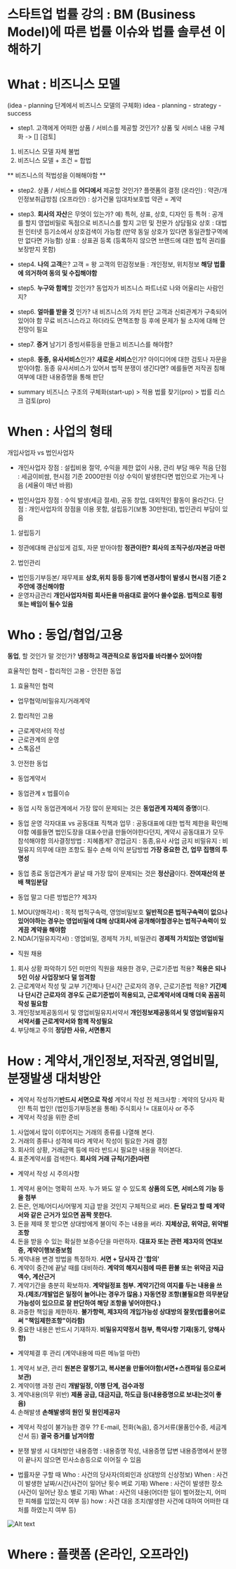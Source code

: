 # 스타트업 법률 강의 : BM (Business Model)에 따른 법률 이슈와 법률 솔루션 이해하기

What : 비즈니스 모델
============
  (idea - planning 단계에서 비즈니스 모델의 구체화)
idea - planning - strategy - success

- step1. 고객에게 어떠한 상품 / 서비스를 제공할 것인가? 
상품 및 서비스 내용 구체화 -> []
[검토]
1. 비즈니스 모델 자체 불법
2. 비즈니스 모델 + 조건 = 합법

** 비즈니스의 적법성을 이해해야함 **

- step2. 상품 / 서비스를 **어디에서** 제공할 것인가?
플랫폼의 결정  (온라인) : 약관/개인정보취급방침 
           (오프라인) : 상가건물 임대차보호법
약관 = 계약 

- step3. **회사의 자산**은 무엇이 있는가?
예) 특허, 상표, 상호, 디자인 등
특허 : 공개를 할지 영업비밀로 독점으로 비즈니스를 할지 고민 및 전문가 상담필요
상호 : 대법원 인터넷 등기소에서 상호검색이 가능함 (만약 동일 상호가 있다면 동일관할구역에만 없다면 가능함)
상표 : 상표권 등록 (등록하지 않으면 브랜드에 대한 법적 권리를 보장받지 못함)

- step4. **나의 고객**은?
고객 = 왕
고객의 민감정보들 : 개인정보, 위치정보 **해당 법률에 의거하여 동의 및 수집해야함**

- step5. **누구와 함께**할 것인가?
동업자가 비즈니스 파트너로 나와 어울리는 사람인지?

- step6. **얼마를 받을 것** 인가?
내 비즈니스의 가치 판단
고객과 신뢰관계가 구축되어있어야 함
무료 비즈니스라고 하더라도 면책조항 등 후에 문제가 될 소지에 대해 안전망이 필요

- step7. **증거** 남기기
증빙서류등을 만들고 비즈니스를 해야함?

- step8. **동종, 유사서비스**인가? **새로운 서비스**인가? 
아이디어에 대한 검토나 자문을 받아야함.
동종 유사서비스가 있어서 법적 분쟁이 생긴다면? 예를들면 저작권 침해 여부에 대한 내용증명을 통해 판단

- summary 
비즈니스 구조의 구체화(start-up) > 적용 법률 찾기(pro) > 법률 리스크 검토(pro)

When : 사업의 형태
============ 
개입사업자 vs 법인사업자

- 개인사업자
장점 : 설립비용 절약, 수익을 제한 없이 사용, 관리 부담 매우 적음
단점 : 세금이비쌈, 현시점 기준 2000만원 이상 수익이 발생한다면 법인으로 가는게 나음 (세율이 매년 바뀜)

- 법인사업자
장점 : 수익 발생(세금 절세), 공동 창업, 대외적인 활동이 올라간다.
단점 : 개인사업자의 장점을 이용 못함, 설립등기(보통 30만원대), 법인관리 부담이 있음

1. 설립등기
- 정관에대해 관심있게 검토, 자문 받아야함
**정관이란? 회사의 조직구성/자본금 마련**

2. 법인관리
- 법인등기부등본/ 재무제표
**상호,위치 등등 등기에 변경사항이 발생시 현시점 기준 2주안에 갱신해야함**
- 운영자금관리
**개인사업자처럼 회사돈을 마음대로 끌어다 쓸수없음. 법적으로 횡령 또는 배임이 될수 있음**

Who : 동업/협업/고용
============
**동업**, 할 것인가 말 것인가?
**냉정하고 객관적으로 동업자를 바라볼수 있어야함**

효율적인 협력 - 합리적인 고용 - 안전한 동업

1. 효율적인 협력 
- 업무협약/비밀유지/거래계약

2. 합리적인 고용
- 근로계약서의 작성
- 근로관계의 운영
- 스톡옵션

3. 안전한 동업
- 동업계약서
- 동업관계 x 법률이슈

- 동업 시작 
동업관계에서 가장 많이 문제되는 것은 **동업관계 자체의 증명**이다.

- 동업 운영
각자대표 vs 공동대표
직책과 업무 : 공동대표에 대한 법적 제한을 확인해야함 예를들면 법인도장을 대표수만큼 만들어야한다던지, 계약시 공동대표가 모두 참석해야함
의사결정방법 : 지혜롭게?
경업금지 : 동종,유사 사업 금지
비밀유지 : 비밀유지 의무에 대한 조항도 필수
손해 이익 분담방법
**가장 중요한 건, 업무 집행의 투명성**

- 동업 종료
동업관계가 끝날 때 가장 많이 문제되는 것은 **정산금**이다.
**잔여재산의 분배 책임분담**

- 동업 말고 다른 방법은?? 제3자
1) MOU(양해각서) : 목적 법적구속력, 영엉비밀보호
**일반적으론 법적구속력이 없으나 있어야하는 경우는 영업비밀에 대해 상대회사에 공개해야할경우는 법적구속력이 있게끔 계약을 해야함**
2) NDA(기밀유지각서) : 영업비밀, 경제적 가치, 비밀관리
**경제적 가치있는 영업비밀**

- 직원 채용
1) 회사 상황 파악하기
5인 미만의 직원을 채용한 경우, 근로기준법 적용? 
**적용은 되나 5인 이상 사업장보다 덜 엄격함**
2) 근로계약서 작성 및 교부
기간제나 단시간 근로자의 경우, 근로기준법 적용?
**기간제나 단시간 근로자의 경우도 근로기준법이 적용되고, 근로계약서에 대해 더욱 꼼꼼히 작성 필요함** 
3) 개인정보제공동의서 및 영업비밀유지서약서
**개인정보제공동의서 및 영업비밀유지서약서를 근로계약서와 함께 작성필요**
4) 부당해고 주의
**정당한 사유, 서면통지**

How : 계약서,개인정보,저작권,영업비밀,분쟁발생 대처방안
============
- 계약서 작성하기**반드시 서면으로 작성**
계약서 작성 전 체크사항 : 계약의 당사자 확인! 특히 법인! (법인등기부등본을 통해)
주식회사 != 대표이사 or 주주
- 계약서 작성을 위한 준비
1) 사업에서 많이 이루어지는 거래의 종류를 나열해 본다.
2) 거래의 종류나 성격에 따라 계약서 작성이 필요한 거래 결정
3) 회사의 상황, 거래금액 등에 따라 반드시 필요한 내용을 적어본다.
4) 표준계약서를 검색한다.
**회사의 거래 규칙(기준)마련**

- 계약서 작성 시 주의사항
1) 계약서 용어는 명확히 쓰자. 누가 봐도 알 수 있도록
**상품의 도면, 서비스의 기능 등을 첨부**
2) 돈은, 언제/어디서/어떻게 지급 받을 것인지 구체적으로 써라.
**돈 달라고 할 때 계약서와 같은 근거가 있으면 꼼짝 못한다.**
3) 돈을 제때 못 받으면 상대방에게 불이익 주는 내용을 써라.
**지체상금, 위약금, 위약벌 조항**
4) 돈을 받을 수 있는 확실한 보증수단을 마련하자.
**대표자 또는 관련 제3자의 연대보증, 계약이행보증보험**
5) 계약내용 변경 방법을 특정하자.
**서면 + 당사자 간 '합의'**
6) 계약이 중간에 끝날 때를 대비하라.
**계약의 해지시점에 따른 환불 또는 위약금 지급액수, 계산근거**
7) 계약기간을 충분히 확보하자.
**계약일정표 첨부. 계약기간의 여지를 두는 내용을 쓰자.(제조/개발업은 일정이 늘어나는 경우가 많음.)**
**자동연장 조항(불필요한 의무분담 가능성이 있으므로 잘 판단하여 해당 조항을 넣어야한다.)**
8) 과중한 책임을 제한하자.
**불가항력, 제3자의 개입가능성 상대방의 잘못(법률용어로써 "책임제한조항"이라함)** 
9) 중요한 내용은 반드시 기재하자.
**비밀유지약정서 첨부, 특약사항 기재(동기, 양해사항)**

- 계약체결 후 관리 (계약내용에 따른 메뉴얼 마련)
1) 계약서 보관, 관리
**원본은 잘챙기고, 복사본을 만들어야함(서면+스캔파일 등으로써 보관)** 
2) 계약이행 과정 관리
**개발일정, 이행 단계, 검수과정**
3) 계약내용(의무 위반)
**제품 공급, 대금지급, 하도급 등(내용증명으로 보내는것이 좋음)**
4) 손해발생
**손해발생의 원인 및 원인제공자**

- 계약서 작성이 불가능한 경우 ??
E-mail, 전화(녹음), 증거서류(물품인수증, 세금계산서 등)
**결국 증거를 남겨야함**

- 분쟁 발생 시 대처방안
내용증명 : 내용증명 작성, 내용증명 답변
내용증명에서 분쟁이 끝나지 않으면 민사소송등으로 이어질 수 있음

- 법률자문 구할 때
Who : 사건의 당사자(의뢰인과 상대방의 신상정보)
When : 사건이 발생한 날짜/시간(사건이 일어난 횟수 벼로 기재)
Where : 사건이 발생한 장소(사건이 일어난 장소 별로 기재)
What : 사건의 내용(어더한 일이 벌어졌는지, 어떠한 피해를 입었는지 여부 등)
how : 사건 대응 조치(발생한 사건에 대하여 어떠한 대처를 하였는지 여부 등)

![Alt text](https://github.com/digimon1740/law-course-for-start-up/blob/master/img.jpeg?raw=true)

Where : 플랫폼 (온라인, 오프라인)
============


